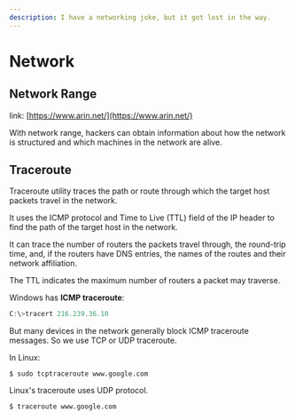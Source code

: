 ```yaml
---
description: I have a networking joke, but it got lost in the way.
---
```


# Network

## Network Range

link: [https://www.arin.net/](https://www.arin.net/)

With network range, hackers can obtain information about how the network is structured and which machines in the network are alive.

## Traceroute

Traceroute utility traces the path or route through which the target host packets travel in the network.

It uses the ICMP protocol and Time to Live (TTL) field of the IP header to find the path of the target host in the network.

It can trace the number of routers the packets travel through, the round-trip time, and, if the routers have DNS entries, the names of the routes and their network affiliation.

The TTL indicates the maximum number of routers a packet may traverse.

Windows has **ICMP traceroute**:

```powershell
C:\>tracert 216.239.36.10
```

But many devices in the network generally block ICMP traceroute messages. So we use TCP or UDP traceroute.

In Linux:

```shell
$ sudo tcptraceroute www.google.com
```

Linux's traceroute uses UDP protocol.

```shell
$ traceroute www.google.com
```
